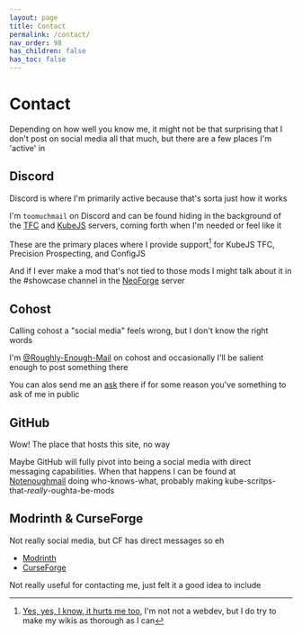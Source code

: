 ```yaml
---
layout: page
title: Contact
permalink: /contact/
nav_order: 98
has_children: false
has_toc: false
---
```


# Contact

Depending on how well you know me, it might not be that surprising that I don't post on social media all that much, but there are a few places I'm 'active' in

## Discord

Discord is where I'm primarily active because that's sorta just how it works

I'm `toomuchmail` on Discord and can be found hiding in the background of the [TFC](https://discord.gg/PRuAKvY) and [KubeJS](https://discord.gg/fKjDAetj) servers, coming forth when I'm needed or feel like it

These are the primary places where I provide support[^1] for KubeJS TFC, Precision Prospecting, and ConfigJS

And if I ever make a mod that's not tied to those mods I might talk about it in the #showcase channel in the [NeoForge](https://discord.gg/neoforged) server

## Cohost

Calling cohost a "social media" feels wrong, but I don't know the right words

I'm [@Roughly-Enough-Mail](https://cohost.org/Roughly-Enough-Mail?page=0) on cohost and occasionally I'll be salient enough to post something there

You can alos send me an [ask]() there if for some reason you've something to ask of me in public

## GitHub

Wow! The place that hosts this site, no way

Maybe GitHub will fully pivot into being a social media with direct messaging capabilities. When that happens I can be found at [Notenoughmail](https://github.com/Notenoughmail) doing who-knows-what, probably making kube-scritps-that-*really*-oughta-be-mods

## Modrinth & CurseForge

Not really social media, but CF has direct messages so eh

- [Modrinth](https://modrinth.com/user/Notenoughmail)
- [CurseForge](https://www.curseforge.com/members/notenoughmail/projects)

Not really useful for contacting me, just felt it a good idea to include

[^1]: [Yes, yes, I know, it hurts me too](https://web.archive.org/web/20230526160925/https://cohost.org/cathoderaydude/post/474632-someone-asked-in-the), I'm not not a webdev, but I do try to make my wikis as thorough as I can

